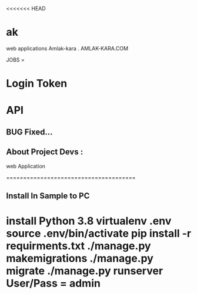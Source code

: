 <<<<<<< HEAD
# ak
web applications Amlak-kara . AMLAK-KARA.COM

JOBS = 
# Login Token
# API
## BUG Fixed...

## About Project Devs :
 web Application 






======================================
## Install In Sample to PC
 install Python 3.8
 virtualenv .env
 source .env/bin/activate
 pip install -r requirments.txt
 ./manage.py makemigrations
 ./manage.py migrate
 ./manage.py runserver
 User/Pass = admin
======================================


